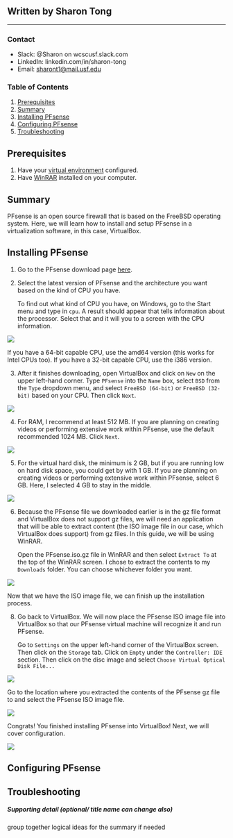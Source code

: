 ## Written by Sharon Tong
_________________________

### Contact
- Slack: @Sharon on wcscusf.slack.com
- LinkedIn: linkedin.com/in/sharon-tong
- Email: sharont1@mail.usf.edu
### Table of Contents
1. [Prerequisites](#id-link-to-section)
2. [Summary](#id-link-to-section)
3. [Installing PFsense](#id-link-to-section)
4. [Configuring PFsense](#id-link-to-section)
5. [Troubleshooting](#id-link-to-section)

## Prerequisites <a id="id-link-to-section"></a>
1. Have your [virtual environment](https://www.virtualbox.org/wiki/Downloads) configured.
2. Have [WinRAR](https://www.win-rar.com/start.html?&L=0) installed on your computer.

## Summary <a id="id-link-to-section"></a>
PFsense is an open source firewall that is based on the FreeBSD operating system. Here, we will learn how to install and setup PFsense in a virtualization software, in this case, VirtualBox.

## Installing PFsense <a id="id-link-to-section"></a>
1. Go to the PFsense download page [here](https://www.pfsense.org/download/).

2. Select the latest version of PFsense and the architecture you want based on the kind of CPU you have.

   To find out what kind of CPU you have, on Windows, go to the Start menu and type in `cpu`. A result should appear that tells            information about the processor. Select that and it will you to a screen with the CPU information.
 
![](deviceSpecs.png)

   If you have a 64-bit capable CPU, use the amd64 version (this works for Intel CPUs too). 
   If you have a 32-bit capable CPU, use the i386 version.

3. After it finishes downloading, open VirtualBox and click on `New` on the upper left-hand corner. Type `PFsense` into the `Name` box,
   select `BSD` from the `Type` dropdown menu, and select `FreeBSD (64-bit)` or `FreeBSD (32-bit)` based on your CPU. Then click `Next`.

![](createVM.png)

4. For RAM, I recommend at least 512 MB. If you are planning on creating videos or performing extensive work within PFsense, use the        default recommended 1024 MB. Click `Next`.

![](memorySize.png)

5. For the virtual hard disk, the minimum is 2 GB, but if you are running low on hard disk space, you could get by with 1 GB. If you are    planning on creating videos or performing extensive work within PFsense, select 6 GB. Here, I selected 4 GB to stay in the middle.

![](createVirtualHardDisk.png)

6. Because the PFsense file we downloaded earlier is in the gz file format and VirtualBox does not support gz files, we will need an        application that will be able to extract content (the ISO image file in our case, which VirtualBox does support) from gz files. In      this guide, we will be using WinRAR. 

   Open the PFsense.iso.gz file in WinRAR and then select `Extract To` at the top of the WinRAR screen. I chose to extract the              contents to my `Downloads` folder. You can choose whichever folder you want.

![](extractISO.png)

   Now that we have the ISO image file, we can finish up the installation process.

8. Go back to VirtualBox. We will now place the PFsense ISO image file into VirtualBox so that our PFsense virtual machine will            recognize it and run PFsense.

   Go to `Settings` on the upper left-hand corner of the VirtualBox screen. Then click on the `Storage` tab. Click on `Empty` under the    `Controller: IDE` section. Then click on the disc image and select `Choose Virtual Optical Disk File...`

![](storingFile.png)

   Go to the location where you extracted the contents of the PFsense gz file to and select the PFsense ISO image file.

![](isoFileSuccess.png)

   Congrats! You finished installing PFsense into VirtualBox! Next, we will cover configuration.

![](installSuccess.png) 

## Configuring PFsense <a id="id-link-to-section"></a>

## Troubleshooting <a id="id-link-to-section"></a>

##### Supporting detail (optional/ title name can change also)
group together logical ideas for the summary if needed
